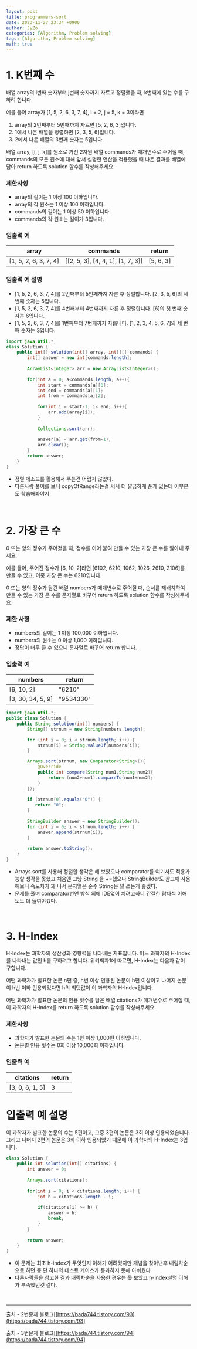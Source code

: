 ```yaml
---
layout: post
title: programmers-sort
date: 2023-11-27 23:34 +0900
author: JyZo
categories: [Algorithm, Problem solving]
tags: [Algorithm, Problem solving]
math: true
---
```


# 1. K번째 수

배열 array의 i번째 숫자부터 j번째 숫자까지 자르고 정렬했을 때, k번째에 있는 수를 구하려 합니다.

예를 들어 array가 [1, 5, 2, 6, 3, 7, 4], i = 2, j = 5, k = 3이라면

1. array의 2번째부터 5번째까지 자르면 [5, 2, 6, 3]입니다.
2. 1에서 나온 배열을 정렬하면 [2, 3, 5, 6]입니다.
3. 2에서 나온 배열의 3번째 숫자는 5입니다.

배열 array, [i, j, k]를 원소로 가진 2차원 배열 commands가 매개변수로 주어질 때, commands의 모든 원소에 대해 앞서 설명한 연산을 적용했을 때 나온 결과를 배열에 담아 return 하도록 solution 함수를 작성해주세요.

### 제한사항
- array의 길이는 1 이상 100 이하입니다.
- array의 각 원소는 1 이상 100 이하입니다.
- commands의 길이는 1 이상 50 이하입니다.
- commands의 각 원소는 길이가 3입니다.

### 입출력 예

|array | commands | return|
|----|----|----|
[1, 5, 2, 6, 3, 7, 4] | [[2, 5, 3], [4, 4, 1], [1, 7, 3]] | [5, 6, 3] |

### 입출력 예 설명
- [1, 5, 2, 6, 3, 7, 4]를 2번째부터 5번째까지 자른 후 정렬합니다. [2, 3, 5, 6]의 세 번째 숫자는 5입니다.
- [1, 5, 2, 6, 3, 7, 4]를 4번째부터 4번째까지 자른 후 정렬합니다. [6]의 첫 번째 숫자는 6입니다.
- [1, 5, 2, 6, 3, 7, 4]를 1번째부터 7번째까지 자릅니다. [1, 2, 3, 4, 5, 6, 7]의 세 번째 숫자는 3입니다.


```java
import java.util.*;
class Solution {
    public int[] solution(int[] array, int[][] commands) {
        int[] answer = new int[commands.length];
        
        ArrayList<Integer> arr = new ArrayList<Integer>();
        
        for(int a = 0; a<commands.length; a++){
            int start = commands[a][0];
            int end = commands[a][1];
            int from = commands[a][2];
            
            for(int i = start-1; i< end; i++){
                arr.add(array[i]);    
            }
            
            Collections.sort(arr);
            
            answer[a] = arr.get(from-1);
            arr.clear();
        }
        return answer;
    }
}
```
- 정렬 메소드를 활용해서 푸는건 어렵지 않았다.
- 다른사람 풀이를 보니 copyOfRange라는걸 써서 더 깔끔하게 푼게 있는데 이부분도 학습해봐야지

<br/>

# 2. 가장 큰 수
0 또는 양의 정수가 주어졌을 때, 정수를 이어 붙여 만들 수 있는 가장 큰 수를 알아내 주세요.

예를 들어, 주어진 정수가 [6, 10, 2]라면 [6102, 6210, 1062, 1026, 2610, 2106]를 만들 수 있고, 이중 가장 큰 수는 6210입니다.

0 또는 양의 정수가 담긴 배열 numbers가 매개변수로 주어질 때, 순서를 재배치하여 만들 수 있는 가장 큰 수를 문자열로 바꾸어 return 하도록 solution 함수를 작성해주세요.

### 제한 사항
- numbers의 길이는 1 이상 100,000 이하입니다.
- numbers의 원소는 0 이상 1,000 이하입니다.
- 정답이 너무 클 수 있으니 문자열로 바꾸어 return 합니다.


### 입출력 예

|numbers | return | 
|----|----|
[6, 10, 2] | "6210" |
[3, 30, 34, 5, 9] | "9534330" |


```java
import java.util.*;
public class Solution {
    public String solution(int[] numbers) {
        String[] strnum = new String[numbers.length];

        for (int i = 0; i < strnum.length; i++) {
            strnum[i] = String.valueOf(numbers[i]);
        }

        Arrays.sort(strnum, new Comparator<String>(){
            @Override
            public int compare(String num1,String num2){
                return (num2+num1).compareTo(num1+num2);
            }
        });
        
        if (strnum[0].equals("0")) {
           return "0";
        }
        
        StringBuilder answer = new StringBuilder();
        for (int i = 0; i < strnum.length; i++) {
            answer.append(strnum[i]);
        }
        
        return answer.toString();
    }
}
```
- Arrays.sort를 사용해 정렬할 생각은 해 보았으나 comparator를 여기서도 적용가능할 생각을 못했고 처음엔 그냥 String 을 +=했으나 StringBuilder도 참고해 사용해보니 속도차가 꽤 나서 문자열은 순수 String은 덜 쓰는게 좋겠다.
- 문제를 풀며 comparator선언 방식 외에 IDE없이 치려고하니 간결한 람다식 이해도도 더 늘여야겠다.

<br/>

# 3. H-Index
H-Index는 과학자의 생산성과 영향력을 나타내는 지표입니다. 어느 과학자의 H-Index를 나타내는 값인 h를 구하려고 합니다. 위키백과1에 따르면, H-Index는 다음과 같이 구합니다.

어떤 과학자가 발표한 논문 n편 중, h번 이상 인용된 논문이 h편 이상이고 나머지 논문이 h번 이하 인용되었다면 h의 최댓값이 이 과학자의 H-Index입니다.

어떤 과학자가 발표한 논문의 인용 횟수를 담은 배열 citations가 매개변수로 주어질 때, 이 과학자의 H-Index를 return 하도록 solution 함수를 작성해주세요.

### 제한사항
- 과학자가 발표한 논문의 수는 1편 이상 1,000편 이하입니다.
- 논문별 인용 횟수는 0회 이상 10,000회 이하입니다.

### 입출력 예
|citations | return | 
|----|----|
[3, 0, 6, 1, 5] | 3

# 입출력 예 설명
이 과학자가 발표한 논문의 수는 5편이고, 그중 3편의 논문은 3회 이상 인용되었습니다. 그리고 나머지 2편의 논문은 3회 이하 인용되었기 때문에 이 과학자의 H-Index는 3입니다.

```java
class Solution {
    public int solution(int[] citations) {
        int answer = 0;
        
        Arrays.sort(citations);
		
		for(int i = 0; i < citations.length; i++) {
			int h = citations.length - i; 
			
			if(citations[i] >= h) {
				answer = h;
				break;
			}
		}
        
        return answer;
    }
}
```
- 이 문제는 최초 h-index가 무엇인지 이해가 어려웠지만 개념을 찾아낸후 내림차순으로 하던 중 단 하나의 테스트 케이스가 통과하지 못해 아쉬웠다
- 다른사람들을 참고한 결과 내림차순을 사용한 경우는 못 보았고 h-index설명 이해가 부족했던것 같다.


<br/>


-----------------------------------------------------------------
출처 - 2번문제 블로그[[https://bada744.tistory.com/93](https://bada744.tistory.com/93]  

출처 - 3번문제 블로그[[https://bada744.tistory.com/94](https://bada744.tistory.com/94]  
